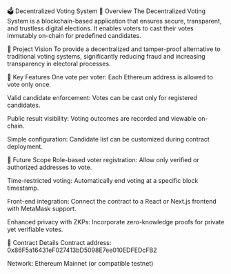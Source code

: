 🗳️ Decentralized Voting System
🔎 Overview
The Decentralized Voting System is a blockchain-based application that ensures secure, transparent, and trustless digital elections. It enables voters to cast their votes immutably on-chain for predefined candidates.

🎯 Project Vision
To provide a decentralized and tamper-proof alternative to traditional voting systems, significantly reducing fraud and increasing transparency in electoral processes.

🌟 Key Features
One vote per voter: Each Ethereum address is allowed to vote only once.

Valid candidate enforcement: Votes can be cast only for registered candidates.

Public result visibility: Voting outcomes are recorded and viewable on-chain.

Simple configuration: Candidate list can be customized during contract deployment.

🚧 Future Scope
Role-based voter registration: Allow only verified or authorized addresses to vote.

Time-restricted voting: Automatically end voting at a specific block timestamp.

Front-end integration: Connect the contract to a React or Next.js frontend with MetaMask support.

Enhanced privacy with ZKPs: Incorporate zero-knowledge proofs for private yet verifiable votes.

📜 Contract Details
Contract address: 0x86F5a16431eF027413bD5098E7ee010EDFEDcFB2

Network: Ethereum Mainnet (or compatible testnet)

